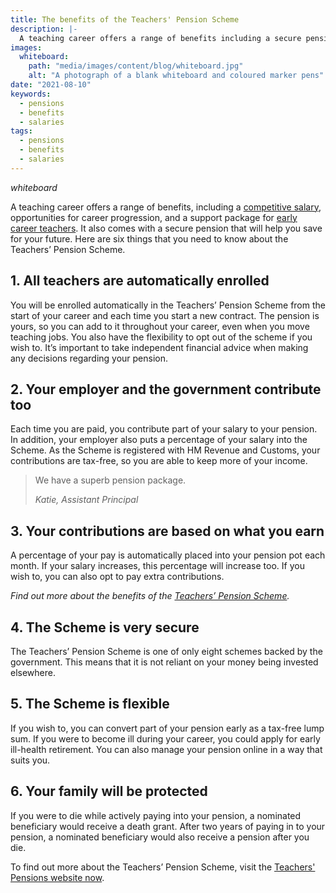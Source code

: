 ```yaml
---
title: The benefits of the Teachers' Pension Scheme
description: |-
  A teaching career offers a range of benefits including a secure pension that will help you save for your future. Here are six things that you need to know about the Teachers’ Pension Scheme.
images:
  whiteboard:
    path: "media/images/content/blog/whiteboard.jpg"
    alt: "A photograph of a blank whiteboard and coloured marker pens"
date: "2021-08-10"
keywords:
  - pensions
  - benefits
  - salaries
tags:
  - pensions
  - benefits
  - salaries
---
```


$whiteboard$

A teaching career offers a range of benefits, including a [competitive salary](/salaries-and-benefits), opportunities for career progression, and a support package for [early career teachers](https://www.gov.uk/government/collections/early-career-framework-reforms). It also comes with a secure pension that will help you save for your future. Here are six things that you need to know about the Teachers’ Pension Scheme.


## 1. All teachers are automatically enrolled
You will be enrolled automatically in the Teachers’ Pension Scheme from the start of your career and each time you start a new contract. The pension is yours, so you can add to it throughout your career, even when you move teaching jobs. You also have the flexibility to opt out of the scheme if you wish to. It’s important to take independent financial advice when making any decisions regarding your pension.

## 2. Your employer and the government contribute too
Each time you are paid, you contribute part of your salary to your pension. In addition, your employer also puts a percentage of your salary into the Scheme. As the Scheme is registered with HM Revenue and Customs, your contributions are tax-free, so you are able to keep more of your income.

> We have a superb pension package.
>
> _Katie, Assistant Principal_

## 3. Your contributions are based on what you earn
A percentage of your pay is automatically placed into your pension pot each month. If your salary increases, this percentage will increase too. If you wish to, you can also opt to pay extra contributions.

_Find out more about the benefits of the [Teachers’ Pension Scheme](https://www.teacherspensions.co.uk/-/media/documents/member/factsheets/joining-or-leaving-the-scheme/opt-out-factsheet.ashx?rev=a5fc4ec0eb9149d9af2d77fe8f2b1a2d&hash=6DA68B46766108AAB59ED00BBCEBDDD4&)._

## 4. The Scheme is very secure
The Teachers’ Pension Scheme is one of only eight schemes backed by the government. This means that it is not reliant on your money being invested elsewhere.

## 5. The Scheme is flexible
If you wish to, you can convert part of your pension early as a tax-free lump sum. If you were to become ill during your career, you could apply for early ill-health retirement. You can also manage your pension online in a way that suits you.

## 6. Your family will be protected
If you were to die while actively paying into your pension, a nominated beneficiary would receive a death grant. After two years of paying in to your pension, a nominated beneficiary would also receive a pension after you die.

To find out more about the Teachers’ Pension Scheme, visit the [Teachers' Pensions website now](https://www.teacherspensions.co.uk/members/new-starter.aspx).

